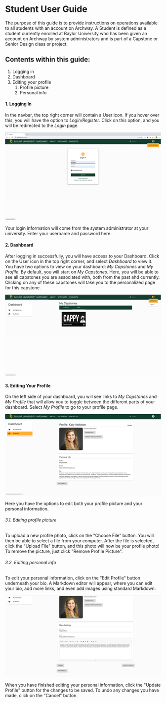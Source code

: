 # Student User Guide

The purpose of this guide is to provide instructions on operations available to all students with an account on Archway. A Student is defined as a student currently enrolled at Baylor University who has been given an account on Archway by system administrators and is part of a Capstone or Senior Design class or project.



## Contents within this guide:

1. Logging in
2. Dashboard
4. Editing your profile
   1. Profile picture
   2. Personal info



#### 1. Logging In

In the navbar, the top right corner will contain a User icon. If you hover over this, you will have the option to *Login/Register*. Click on this option, and you will be redirected to the *Login* page.

![](./images/login.png)

Your login information will come from the system administrator at your university. Enter your username and password here.



#### 2. Dashboard

After logging in successfully, you will have access to your Dashboard. Click on the User icon in the top right corner, and select *Dashboard* to view it. You have two options to view on your dashboard: *My Capstones* and *My Profile*. By default, you will start on *My Capstones*. Here, you will be able to see all capstones you are associated with, both from the past ahd currently. Clicking on any of these capstones will take you to the personalized page for this capstone.

![](./images/dashboard.png)

#### 3. Editing Your Profile

On the left side of your dashboard, you will see links to *My Capstones* and *My Profile* that will allow you to toggle between the different parts of your dashboard. Select *My Profile* to go to your profile page.

![](./images/myprofile.png)

Here you have the options to edit both your profile picture and your personal information.



###### 3.1. Editing profile picture

To upload a new profile photo, click on the "Choose File" button. You will then be able to select a file from  your computer. After the file is selected, click the "Upload File" button, and this photo will now be your profile photo! To remove the picture, just click "Remove Profile Picture".



###### 3.2. Editing personal info

To edit your personal information, click on the "Edit Profile" button underneath your bio. A Markdown editor will appear, where you can edit your bio, add more links, and even add images using standard Markdown. 

![](./images/editprofile.png)

When you have finished editing your personal information, click the "Update Profile" button for the changes to be saved. To undo any changes you have made, click on the "Cancel" button.
